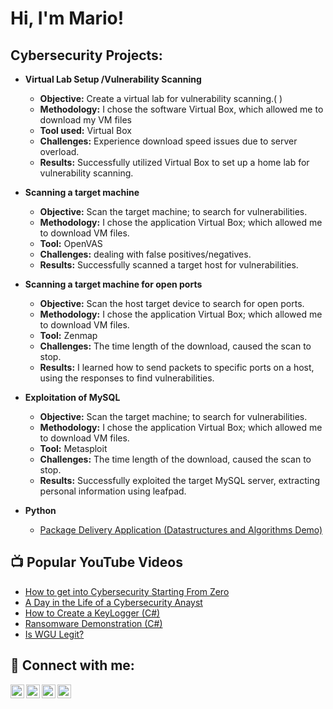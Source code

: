 <h1>Hi, I'm Mario! 

<h2>Cybersecurity Projects:</h2>

- <b> Virtual Lab Setup /Vulnerability Scanning </b>

  - **Objective:** Create a virtual lab for vulnerability scanning.(   )
  - **Methodology:** I chose the software Virtual Box, which allowed me to download my VM files
  - **Tool used:** Virtual Box
  - **Challenges:** Experience download speed issues due to server overload.  
  - **Results:** Successfully utilized Virtual Box to set up a home lab for vulnerability scanning. 
    
- <b>Scanning a target machine</b>
  
  - **Objective:** Scan the target machine; to search for vulnerabilities.
  - **Methodology:** I chose the application Virtual Box; which allowed me to download VM files.
  - **Tool:** OpenVAS
  - **Challenges:** dealing with false positives/negatives.
  - **Results:** Successfully scanned a target host for vulnerabilities.
    
- <b>Scanning a target machine for open ports</b>

  - **Objective:** Scan the host target device to search for open ports.
  - **Methodology:** I chose the application Virtual Box; which allowed me to download VM files.
  - **Tool:** Zenmap
  - **Challenges:** The time length of the download, caused the scan to stop.
  - **Results:** I learned how to send packets to specific ports on a host, using the responses to find vulnerabilities.
    
- <b> Exploitation of MySQL </b>

  - **Objective:** Scan the target machine; to search for vulnerabilities.
  - **Methodology:** I chose the application Virtual Box; which allowed me to download VM files.
  - **Tool:** Metasploit
  - **Challenges:** The time length of the download, caused the scan to stop.
  - **Results:** Successfully exploited the target MySQL server, extracting personal information using leafpad. 

- <b>Python</b>
  - [Package Delivery Application (Datastructures and Algorithms Demo)](https://github.com/joshmadakor1/Package-Delivery-Pathfinding-Algorithm)

<h2>📺 Popular YouTube Videos</h2>

- [How to get into Cybersecurity Starting From Zero](https://www.youtube.com/watch?v=a83ASGn_V_s)
- [A Day in the Life of a Cybersecurity Anayst](https://www.youtube.com/watch?v=uHy3oM7NnoU)
- [How to Create a KeyLogger (C#)](https://www.youtube.com/watch?v=N-L9hklSlNk)
- [Ransomware Demonstration (C#)](https://www.youtube.com/watch?v=OfvdQeh79s0)
- [Is WGU Legit?](https://www.youtube.com/watch?v=E2MwRWxDBkA)

<h2> 🤳 Connect with me:</h2>

[<img align="left" alt="JoshMadakor | YouTube" width="22px" src="https://cdn.jsdelivr.net/npm/simple-icons@v3/icons/youtube.svg" />][youtube]
[<img align="left" alt="JoshMadakor | Twitter" width="22px" src="https://cdn.jsdelivr.net/npm/simple-icons@v3/icons/twitter.svg" />][twitter]
[<img align="left" alt="JoshMadakor | LinkedIn" width="22px" src="https://cdn.jsdelivr.net/npm/simple-icons@v3/icons/linkedin.svg" />][linkedin]
[<img align="left" alt="JoshMadakor | Instagram" width="22px" src="https://cdn.jsdelivr.net/npm/simple-icons@v3/icons/instagram.svg" />][instagram]

[twitter]: https://twitter.com/joshmadakor
[youtube]: https://www.youtube.com/c/joshmadakor
[instagram]: https://www.instagram.com/joshmadakor/
[linkedin]: https://linkedin.com/in/joshmadakor

<!--
**joshmadakor1/joshmadakor1** is a ✨ _special_ ✨ repository because its `README.md` (this file) appears on your GitHub profile.

Here are some ideas to get you started:

- 🔭 I’m currently working on ...
- 🌱 I’m currently learning ...
- 👯 I’m looking to collaborate on ...
- 🤔 I’m looking for help with ...
- 💬 Ask me about ...
- 📫 How to reach me: ...
- 😄 Pronouns: ...
- ⚡ Fun fact: ...
-->
